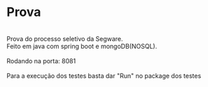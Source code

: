 # Prova

</br>Prova do processo seletivo da Segware.
</br>Feito em java com spring boot e mongoDB(NOSQL).
</br>
</br>Rodando na porta: 8081
</br>
</br>Para a execução dos testes basta dar "Run" no package dos testes
